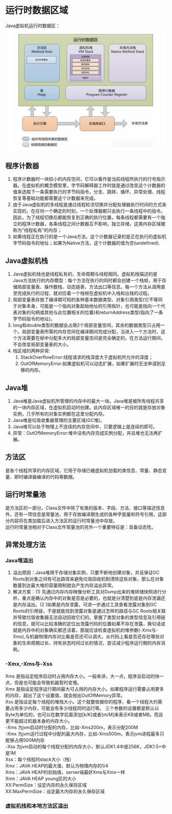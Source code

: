 # 运行时数据区域
Java虚拟机运行时数据区：
<img src="image/java虚拟机运行时数据区.PNG"/>
## 程序计数器
1. 程序计数器时一块较小的内存空间，它可以看作是当前线程所执行的行号指示器。在虚拟机的概念模型里，字节码解释器工作时就是通过改变这个计数器的值来选取下一条需要执行的字节码指令，分支、跳转、循环、异常处理、线程恢复等基础功能都需要这个计数器来完成。
2. 由于Java虚拟机的多线程是通过线程轮流切换并分配处理器执行时间的方式来实现的，在任何一个确定的时刻，一个处理器都只会执行一条线程中的指令。因此，为了线程切换后都能恢复到正确的执行位置，每条线程都需要有一个独立的程序计数器，各条线程之间计数器互不影响，独立存储，这类内存区域被称为"线程私有"的内存；
3. 如果线程正在执行的是一个Java方法，这个计数器记录的是正在执行的虚拟机字节码指令的地址；如果为Native方法，这个计数器的值为空(undefined).
## Java虚拟机栈
1. Java虚拟机栈也是线程私有的，生命周期与线程相同。虚拟机栈描述的是Java方法执行的内存模型：每个方法在执行的同时都会创建一个栈帧，用于存储局部变量表、操作数栈、动态链表、方法出口等信息。每一个方法从调用直至完成执行的过程，就对应着一个栈帧在虚拟机中入栈和出栈的过程。
2. 局部变量表存放了编译期可知的各种基本数据类型、对象引用类型(它不等同于对象本身，可能是一个指向对象起始地址的引用指针，也可能是指向一个代表对象的句柄或其他与此位置相关的位置)和returnAddress类型(指向了一条字节码指令的地址)。
3. long和double类型的数据会占用2个局部变量空间，其余的数据类型只占用一个。局部变量表所需的内存空间在编译期间完成分配，当进入一个方法时，这个方法需要在帧中分配多大的局部变量空间是完全确定的，在方法运行期间，不会改变局部变量表的大小。
4. 栈区域的两种异常:
    1. StackOverflowError:线程请求的栈深度大于虚拟机所允许的深度；
    2. OutOfMemoryError:如果虚拟机可以动态扩展，如果扩展时无法申请到足够的内存。
## Java堆
1. Java堆是Java虚拟机所管理的内存中的最大一块。Java堆是被所有线程共享的一块内存区域，在虚拟机启动时创建。此内存区域唯一的目的就是存放对象实例，几乎所有的对象实例都在这里分配内存。
2. Java堆是垃圾收集器管理的主要区域(GC堆)。
3. Java堆可以处于物理上不连续的内存空间中，只要逻辑上是连续的即可。
4. 异常：OutOfMemoryError:堆中没有内存完成实例分配，并且堆也无法再扩展。
## 方法区
是各个线程共享的内存区域，它用于存储已被虚拟机加载的类信息、常量、静态变量、即时编译器编译的代码等数据。
## 运行时常量池
是方法区的一部分。Class文件中除了有类的版本、字段、方法、接口等描述信息外，还有一项信息是常量池，用于存放编译期生成的各种字面量和符号引用，这部分内容将在类加载后进入方法区的运行时常量池中存放。  
运行时常量池相对于Class文件常量池的另外一个重要特征是：具备动态性。
## 异常处理方法
### Java堆溢出
1. 溢出原因：Java堆用于存储对象实例，只要不断地创建对象，并且保证GC Roots到对象之间有可达路径来避免垃圾回收机制清除这些对象，那么在对象数量到达最大堆的容量限制就会产生内存溢出异常。
2. 解决方案：(1) 先通过内存内存映像分析工具对Dump出来的堆转储快照进行分析，重点是确认内存中的对象是否是必要的，也就是分清楚到底是内存泄漏还是内存溢出。(2 )如果是内存泄露，可进一步通过工具查看泄露对象到GC Roots的引用链，于是就能找到泄露对象是通过怎样的路径与GC Roots相关联并导致垃圾收集器无法自动回收它们的。掌握了类型对象的类型信息及引用链的信息，就可以比较准确的定位出泄露代码的位置如果不存在泄露，换句话说就是内存中的对象确实都还活着，那就应该检查虚拟机的堆参数(-Xmx与-Xms),与机器物理内存对比看是否还可以调大，从代码上看是否还存在哪些对象的生命周期过长、持有状态时间过长的情况，尝试减少程序运行期的内存消耗。
### -Xmx,-Xms与-Xss
Xms 是指设定程序启动时占用内存大小。一般来讲，大一点，程序会启动的快一点，但是也可能会导致机器暂时变慢。  
Xmx 是指设定程序运行期间最大可占用的内存大小。如果程序运行需要占用更多的内存，超出了这个设置值，就会抛出OutOfMemory异常。  
Xss 是指设定每个线程的堆栈大小。这个就要依据你的程序，看一个线程大约需要占用多少内存，可能会有多少线程同时运行等。
三个参数的设置都是默认以Byte为单位的，也可以在数字后面添加[k/K]或者[m/M]来表示KB或者MB。而且更不能超过机器本身的内存大小。  
-Xms 为jvm启动时分配的内存，比如-Xms200m，表示分配200M  
-Xmx 为jvm运行过程中分配的最大内存，比如-Xms500m，表示jvm进程最多只能够占用500M内存  
-Xss 为jvm启动的每个线程分配的内存大小，默认JDK1.4中是256K，JDK1.5+中是1M  
Xss：每个线程的stack大小（栈）  
Xmx：JAVA HEAP的最大值、默认为物理内存的1/4  
Xms：JAVA HEAP的初始值，server端最好Xms与Xmx一样  
Xmn：JAVA HEAP young区的大小  
XX:PermSize：设定内存的永久保存区域  
XX:MaxPermSize：设定最大内存的永久保存区域
### 虚拟机栈和本地方法区溢出

